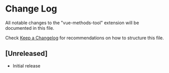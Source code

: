 # Change Log

All notable changes to the "vue-methods-tool" extension will be documented in this file.

Check [Keep a Changelog](http://keepachangelog.com/) for recommendations on how to structure this file.

## [Unreleased]

- Initial release